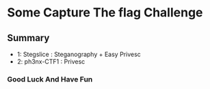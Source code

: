 # Some Capture The flag Challenge

## Summary


* 1: Stegslice  : Steganography + Easy Privesc
* 2: ph3nx-CTF1 : Privesc


### Good Luck And Have Fun 
